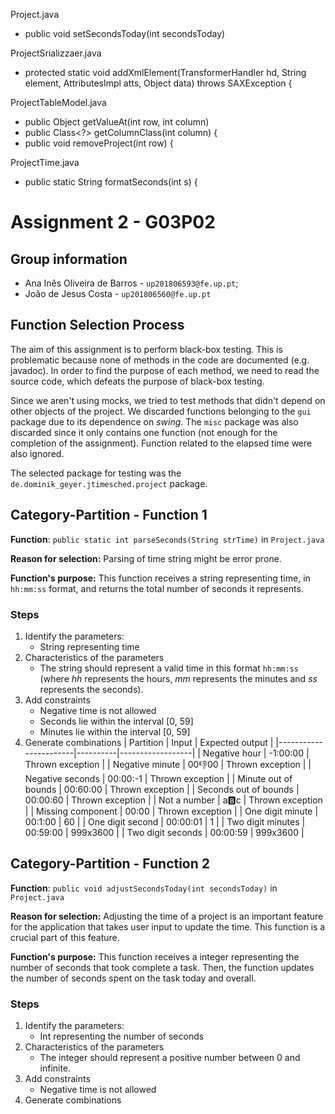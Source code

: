 Project.java
- public void setSecondsToday(int secondsToday)

ProjectSrializzaer.java
- protected static void addXmlElement(TransformerHandler hd, String element, AttributesImpl atts, Object data) throws SAXException {

ProjectTableModel.java
- public Object getValueAt(int row, int column)
- public Class<?> getColumnClass(int column) {
- public void removeProject(int row) {

ProjectTime.java
- public static String formatSeconds(int s) {
# Assignment 2 - G03P02

## Group information

- Ana Inês Oliveira de Barros - `up201806593@fe.up.pt`;
- João de Jesus Costa - `up201806560@fe.up.pt`

## Function Selection Process

The aim of this assignment is to perform black-box testing. This is problematic because none of 
methods in the code are documented (e.g. javadoc). In order to find the purpose of each method, 
we need to read the source code, which defeats the purpose of black-box testing. 

Since we aren't using mocks, we tried to test methods that didn't depend on other objects of 
the project. We discarded functions belonging to the `gui` package due to its
dependence on *swing*. The `misc` package was also discarded since it only contains one function (not enough for the completion of the assignment). 
Function related to the elapsed time were also ignored.  

The selected package for testing was the `de.dominik_geyer.jtimesched.project` package. 
## Category-Partition - Function 1

**Function**: `public static int parseSeconds(String strTime)` in `Project.java` 

**Reason for selection:** Parsing of time string might be error prone.

**Function's purpose:** This function receives a string representing time, in `hh:mm:ss` format, and returns the total number of seconds it represents.

### Steps

1. Identify the parameters:
    - String representing time 
2. Characteristics of the parameters
    - The string should represent a valid time in this format `hh:mm:ss` (where *hh* represents the hours, *mm* represents the minutes and *ss* represents the seconds).
3. Add constraints
    - Negative time is not allowed
    - Seconds lie within the interval [0, 59]
    - Minutes lie within the interval [0, 59]
4. Generate combinations
    | Partition             | Input    | Expected output  |
    |-----------------------|----------|------------------|
    | Negative hour         | -1:00:00 | Thrown exception |
    | Negative minute       | 00:-1:00 | Thrown exception |
    | Negative seconds      | 00:00:-1 | Thrown exception |
    | Minute out of bounds  | 00:60:00 | Thrown exception |
    | Seconds out of bounds | 00:00:60 | Thrown exception |
    | Not a number          | a:b:c    | Thrown exception |
    | Missing component     | 00:00    | Thrown exception |
    | One digit minute      | 00:1:00  | 60               |
    | One digit second      | 00:00:01 | 1                |
    | Two digit minutes     | 00:59:00 | 999x3600         |
    | Two digit seconds     | 00:00:59 | 999x3600         |

## Category-Partition - Function 2

**Function**: `public void adjustSecondsToday(int secondsToday)` in `Project.java` 

**Reason for selection:** Adjusting the time of a project is an important feature for the application that takes user input to update the time. This function is a crucial part of this feature.

**Function's purpose:** This function receives a integer representing the number of seconds that took complete a task. Then, the function updates the number of seconds spent on the task today and overall.

### Steps

1. Identify the parameters:
    - Int representing the number of seconds
2. Characteristics of the parameters
    - The integer should represent a positive number between 0 and infinite.
3. Add constraints
    - Negative time is not allowed
4. Generate combinations



